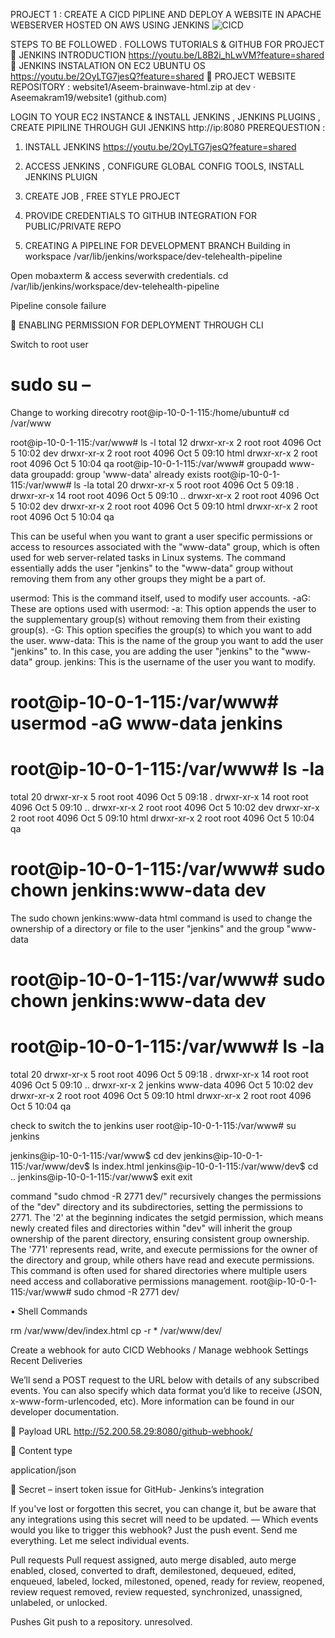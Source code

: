 PROJECT 1 : 
CREATE A CICD PIPLINE AND  DEPLOY A WEBSITE IN APACHE WEBSERVER HOSTED ON AWS USING JENKINS
 ![CICD](https://github.com/Aseemakram19/website1/assets/113539818/febdca70-2d2c-4032-91b9-bf57de1b1116)


STEPS TO BE FOLLOWED .
FOLLOWS TUTORIALS & GITHUB FOR PROJECT 
	JENKINS INTRODUCTION https://youtu.be/L8B2i_hLwVM?feature=shared 
	JENKINS INSTALATION ON EC2 UBUNTU OS  https://youtu.be/2OyLTG7jesQ?feature=shared 
	PROJECT WEBSITE REPOSITORY : website1/Aseem-brainwave-html.zip at dev · Aseemakram19/website1 (github.com)

LOGIN TO YOUR EC2 INSTANCE & INSTALL JENKINS , JENKINS PLUGINS , CREATE PIPILINE THROUGH GUI JENKINS http://ip:8080 
PREREQUESTION : 
1.	INSTALL JENKINS https://youtu.be/2OyLTG7jesQ?feature=shared 
2.	ACCESS JENKINS , CONFIGURE GLOBAL CONFIG TOOLS,  INSTALL JENKINS PLUIGN 
3.	CREATE JOB , FREE STYLE PROJECT
4.	PROVIDE CREDENTIALS TO GITHUB INTEGRATION FOR PUBLIC/PRIVATE REPO

2. CREATING A PIPELINE FOR DEVELOPMENT  BRANCH 
Building in workspace /var/lib/jenkins/workspace/dev-telehealth-pipeline

Open mobaxterm & access severwith credentials.
cd /var/lib/jenkins/workspace/dev-telehealth-pipeline

Pipeline console failure 

	ENABLING PERMISSION FOR DEPLOYMENT THROUGH CLI 

Switch to root user
# sudo su –
Change to working direcotry 
root@ip-10-0-1-115:/home/ubuntu# cd /var/www

root@ip-10-0-1-115:/var/www# ls -l
total 12
drwxr-xr-x 2 root root 4096 Oct  5 10:02 dev
drwxr-xr-x 2 root root 4096 Oct  5 09:10 html
drwxr-xr-x 2 root root 4096 Oct  5 10:04 qa
root@ip-10-0-1-115:/var/www# groupadd www-data
groupadd: group 'www-data' already exists
root@ip-10-0-1-115:/var/www# ls -la
total 20
drwxr-xr-x  5 root root 4096 Oct  5 09:18 .
drwxr-xr-x 14 root root 4096 Oct  5 09:10 ..
drwxr-xr-x  2 root root 4096 Oct  5 10:02 dev
drwxr-xr-x  2 root root 4096 Oct  5 09:10 html
drwxr-xr-x  2 root root 4096 Oct  5 10:04 qa

This can be useful when you want to grant a user specific permissions or access to resources associated with the "www-data" group, which is often used for web server-related tasks in Linux systems.
The command essentially adds the user "jenkins" to the "www-data" group without removing them from any other groups they might be a part of. 

usermod: This is the command itself, used to modify user accounts.
-aG: These are options used with usermod:
-a: This option appends the user to the supplementary group(s) without removing them from their existing group(s).
-G: This option specifies the group(s) to which you want to add the user.
www-data: This is the name of the group you want to add the user "jenkins" to. In this case, you are adding the user "jenkins" to the "www-data" group.
jenkins: This is the username of the user you want to modify.

# root@ip-10-0-1-115:/var/www# usermod -aG www-data jenkins

# root@ip-10-0-1-115:/var/www# ls -la
total 20
drwxr-xr-x  5 root root 4096 Oct  5 09:18 .
drwxr-xr-x 14 root root 4096 Oct  5 09:10 ..
drwxr-xr-x  2 root root 4096 Oct  5 10:02 dev
drwxr-xr-x  2 root root 4096 Oct  5 09:10 html
drwxr-xr-x  2 root root 4096 Oct  5 10:04 qa

# root@ip-10-0-1-115:/var/www# sudo chown jenkins:www-data dev

The sudo chown jenkins:www-data html command is used to change the ownership of a directory or file to the user "jenkins" and the group "www-data
# root@ip-10-0-1-115:/var/www# sudo chown jenkins:www-data dev

# root@ip-10-0-1-115:/var/www# ls -la
total 20
drwxr-xr-x  5 root    root     4096 Oct  5 09:18 .
drwxr-xr-x 14 root    root     4096 Oct  5 09:10 ..
drwxr-xr-x  2 jenkins www-data 4096 Oct  5 10:02 dev
drwxr-xr-x  2 root    root     4096 Oct  5 09:10 html
drwxr-xr-x  2 root    root     4096 Oct  5 10:04 qa

check to switch the to jenkins user
root@ip-10-0-1-115:/var/www# su jenkins

jenkins@ip-10-0-1-115:/var/www$ cd dev
jenkins@ip-10-0-1-115:/var/www/dev$ ls
index.html
jenkins@ip-10-0-1-115:/var/www/dev$ cd ..
jenkins@ip-10-0-1-115:/var/www$ exit
exit


command "sudo chmod -R 2771 dev/" recursively changes the permissions of the "dev" directory and its subdirectories, setting the permissions to 2771. The '2' at the beginning indicates the setgid permission, which means newly created files and directories within "dev" will inherit the group ownership of the parent directory, ensuring consistent group ownership. The '771' represents read, write, and execute permissions for the owner of the directory and group, while others have read and execute permissions. This command is often used for shared directories where multiple users need access and collaborative permissions management.
root@ip-10-0-1-115:/var/www# sudo chmod -R 2771 dev/


•	 Shell Commands 

rm /var/www/dev/index.html
cp -r * /var/www/dev/

 

Create a webhook for auto CICD
Webhooks / Manage webhook
Settings
Recent Deliveries

We’ll send a POST request to the URL below with details of any subscribed events. You can also specify which data format you’d like to receive (JSON, x-www-form-urlencoded, etc). More information can be found in our developer documentation.

	Payload URL
http://52.200.58.29:8080/github-webhook/

	Content type

application/json

	Secret – 
insert token issue for GitHub- Jenkins’s integration

If you've lost or forgotten this secret, you can change it, but be aware that any integrations using this secret will need to be updated. — 
Which events would you like to trigger this webhook?
Just the push event.
Send me everything.
Let me select individual events.

 Pull requests
Pull request assigned, auto merge disabled, auto merge enabled, closed, converted to draft, demilestoned, dequeued, edited, enqueued, labeled, locked, milestoned, opened, ready for review, reopened, review request removed, review requested, synchronized, unassigned, unlabeled, or unlocked.
 
 Pushes
Git push to a repository.
unresolved.


	 




